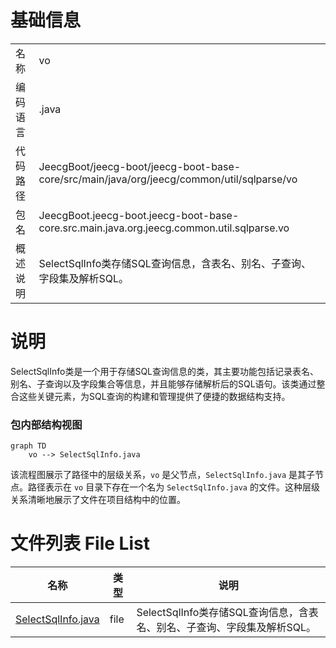 # 基础信息

|      |      |
|------|------|
| 名称 | vo |
| 编码语言 | .java |
| 代码路径 | JeecgBoot/jeecg-boot/jeecg-boot-base-core/src/main/java/org/jeecg/common/util/sqlparse/vo |
| 包名 | JeecgBoot.jeecg-boot.jeecg-boot-base-core.src.main.java.org.jeecg.common.util.sqlparse.vo |
| 概述说明 | SelectSqlInfo类存储SQL查询信息，含表名、别名、子查询、字段集及解析SQL。 |

# 说明

SelectSqlInfo类是一个用于存储SQL查询信息的类，其主要功能包括记录表名、别名、子查询以及字段集合等信息，并且能够存储解析后的SQL语句。该类通过整合这些关键元素，为SQL查询的构建和管理提供了便捷的数据结构支持。


### 包内部结构视图

```mermaid
graph TD
    vo --> SelectSqlInfo.java
```

该流程图展示了路径中的层级关系，`vo` 是父节点，`SelectSqlInfo.java` 是其子节点。路径表示在 `vo` 目录下存在一个名为 `SelectSqlInfo.java` 的文件。这种层级关系清晰地展示了文件在项目结构中的位置。

# 文件列表 File List

| 名称   | 类型  | 说明 |
|-------|------|-------------|
| [SelectSqlInfo.java](SelectSqlInfo.md) | file | SelectSqlInfo类存储SQL查询信息，含表名、别名、子查询、字段集及解析SQL。 |


